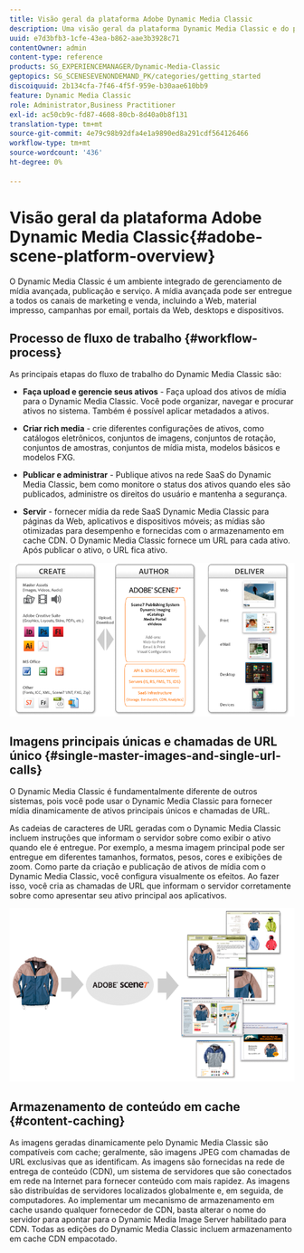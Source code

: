 ```yaml
---
title: Visão geral da plataforma Adobe Dynamic Media Classic
description: Uma visão geral da plataforma Dynamic Media Classic e do processo do fluxo de trabalho.
uuid: e7d3bfb3-1cfe-43ea-b862-aae3b3928c71
contentOwner: admin
content-type: reference
products: SG_EXPERIENCEMANAGER/Dynamic-Media-Classic
geptopics: SG_SCENESEVENONDEMAND_PK/categories/getting_started
discoiquuid: 2b134cfa-7f46-4f5f-959e-b30aae610bb9
feature: Dynamic Media Classic
role: Administrator,Business Practitioner
exl-id: ac50cb9c-fd87-4608-80cb-8d40a0b8f131
translation-type: tm+mt
source-git-commit: 4e79c98b92dfa4e1a9890ed8a291cdf564126466
workflow-type: tm+mt
source-wordcount: '436'
ht-degree: 0%

---
```


# Visão geral da plataforma Adobe Dynamic Media Classic{#adobe-scene-platform-overview}

O Dynamic Media Classic é um ambiente integrado de gerenciamento de mídia avançada, publicação e serviço. A mídia avançada pode ser entregue a todos os canais de marketing e venda, incluindo a Web, material impresso, campanhas por email, portais da Web, desktops e dispositivos.

## Processo de fluxo de trabalho {#workflow-process}

As principais etapas do fluxo de trabalho do Dynamic Media Classic são:

* **Faça upload e gerencie seus ativos**  - Faça upload dos ativos de mídia para o Dynamic Media Classic. Você pode organizar, navegar e procurar ativos no sistema. Também é possível aplicar metadados a ativos.

* **Criar rich media**  - crie diferentes configurações de ativos, como catálogos eletrônicos, conjuntos de imagens, conjuntos de rotação, conjuntos de amostras, conjuntos de mídia mista, modelos básicos e modelos FXG.

* **Publicar e administrar**  - Publique ativos na rede SaaS do Dynamic Media Classic, bem como monitore o status dos ativos quando eles são publicados, administre os direitos do usuário e mantenha a segurança.

* **Servir**  - fornecer mídia da rede SaaS Dynamic Media Classic para páginas da Web, aplicativos e dispositivos móveis; as mídias são otimizadas para desempenho e fornecidas com o armazenamento em cache CDN. O Dynamic Media Classic fornece um URL para cada ativo. Após publicar o ativo, o URL fica ativo.

![O processo de fluxo de trabalho do Dynamic Media Classic](/help/assets/gs_workflow.png)

## Imagens principais únicas e chamadas de URL único {#single-master-images-and-single-url-calls}

O Dynamic Media Classic é fundamentalmente diferente de outros sistemas, pois você pode usar o Dynamic Media Classic para fornecer mídia dinamicamente de ativos principais únicos e chamadas de URL.

As cadeias de caracteres de URL geradas com o Dynamic Media Classic incluem instruções que informam o servidor sobre como exibir o ativo quando ele é entregue. Por exemplo, a mesma imagem principal pode ser entregue em diferentes tamanhos, formatos, pesos, cores e exibições de zoom. Como parte da criação e publicação de ativos de mídia com o Dynamic Media Classic, você configura visualmente os efeitos. Ao fazer isso, você cria as chamadas de URL que informam o servidor corretamente sobre como apresentar seu ativo principal aos aplicativos.

![O Dynamic Media Classic pode fornecer a mesma imagem principal a diferentes mídias em diferentes tamanhos e formatos.](/help/assets/gs_dynamic_publishing.png)

## Armazenamento de conteúdo em cache {#content-caching}

As imagens geradas dinamicamente pelo Dynamic Media Classic são compatíveis com cache; geralmente, são imagens JPEG com chamadas de URL exclusivas que as identificam. As imagens são fornecidas na rede de entrega de conteúdo (CDN), um sistema de servidores que são conectados em rede na Internet para fornecer conteúdo com mais rapidez. As imagens são distribuídas de servidores localizados globalmente e, em seguida, de computadores. Ao implementar um mecanismo de armazenamento em cache usando qualquer fornecedor de CDN, basta alterar o nome do servidor para apontar para o Dynamic Media Image Server habilitado para CDN. Todas as edições do Dynamic Media Classic incluem armazenamento em cache CDN empacotado.
